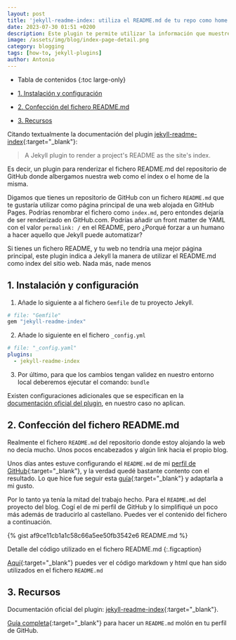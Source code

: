 ```yaml
---
layout: post
title: 'jekyll-readme-index: utiliza el README.md de tu repo como home de tu blog'
date: 2023-07-30 01:51 +0200
description: Este plugin te permite utilizar la información que muestres en el fichero README.md del repo como página de inicio de tu blog. 
image: /assets/img/blog/index-page-detail.png
category: blogging
tags: [how-to, jekyll-plugins]
author: Antonio
---
```

- Tabla de contenidos
{:toc large-only}

- [1. Instalación y configuración](#1-instalación-y-configuración)
- [2. Confección del fichero README.md](#2-confección-del-fichero-readmemd)
- [3. Recursos](#3-recursos)


Citando textualmente la documentación del plugin [jekyll-readme-index](https://github.com/benbalter/jekyll-readme-index#jekyll-readme-index){:target="_blank"}:

> A Jekyll plugin to render a project's README as the site's index.

Es decir, un plugin para renderizar el fichero README.md del repositorio de GitHub donde albergamos nuestra web como el index o el home de la misma.

Digamos que tienes un repositorio de GitHub con un fichero `README.md` que te gustaría utilizar como página principal de una web alojada en GitHub Pages. Podrías renombrar el fichero como `index.md`, pero entondes dejaría de ser renderizado en GitHub.com. Podrías añadir un front matter de YAML con el valor `permalink: /` en el README, pero ¿Porqué forzar a un humano a hacer aquello que Jekyll puede automatizar?

Si tienes un fichero README, y tu web no tendría una mejor página principal, este plugin indica a Jekyll la manera de utilizar el README.md como index del sitio web. Nada más, nade menos

## 1. Instalación y configuración

1. Añade lo siguiente a al fichero `Gemfile` de tu proyecto Jekyll.

```ruby
# file: "Gemfile"
gem "jekyll-readme-index"
```

2. Añade lo siguiente en el fichero `_config.yml`

```yaml
# file: "_config.yaml"
plugins:
  - jekyll-readme-index
```

3. Por último, para que los cambios tengan validez en nuestro entorno local deberemos ejecutar el comando: `bundle`

Existen configuraciones adicionales que se especifican en la [documentación oficial del plugin](https://github.com/benbalter/jekyll-readme-index#configuration), en nuestro caso no aplican.

## 2. Confección del fichero README.md

Realmente el fichero `README.md` del repositorio donde estoy alojando la web no decía mucho. Unos pocos encabezados y algún link hacia el propio blog. 

Unos días antes estuve configurando el `README.md` de mi [perfil de GitHub](https://github.com/amc1981/){:target="_blank"}, y la verdad quedé bastante contento con el resultado. Lo que hice fue seguir esta [guía](https://www.sitepoint.com/github-profile-readme/){:target="_blank"} y adaptarla a mi gusto. 

Por lo tanto ya tenía la mitad del trabajo hecho. Para el `README.md` del proyecto del blog. Cogí el de mi perfil de GitHub y lo simplifiqué un poco más además de traducirlo al castellano. Puedes ver el contenido del fichero a continuación.

{% gist af9ce11cb1a1c58c66a5ee50fb3542e6 README.md %}

Detalle del código utilizado en el fichero README.md
{:.figcaption} 

[Aquí](https://gist.github.com/amc1981/af9ce11cb1a1c58c66a5ee50fb3542e6/raw/1dd7c1256ebf26882eaf7d7f66479e22719e5b8d/README.md){:target="_blank"} puedes ver el código markdown y html que han sido utilizados en el fichero `README.md`

## 3. Recursos

Documentación oficial del plugin: [jekyll-readme-index](https://rubygems.org/gems/jekyll-readme-index){:target="_blank"}.

[Guía completa](https://www.sitepoint.com/github-profile-readme/){:target="_blank"} para hacer un `README.md` molón en tu perfil de GitHub.
